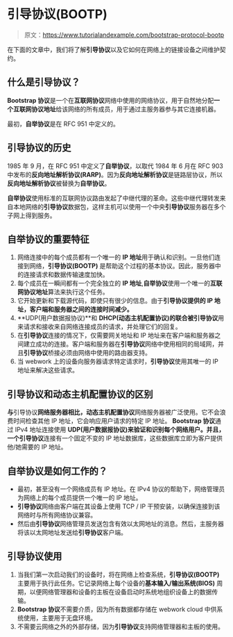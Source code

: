 # 引导协议(BOOTP)

> 原文：<https://www.tutorialandexample.com/bootstrap-protocol-bootp>

在下面的文章中，我们将了解**引导协议**以及它如何在网络上的链接设备之间维护契约。

## 什么是引导协议？

**Bootstrap 协议**是一个在**互联网协议**网络中使用的网络协议，用于自然地分配**一个互联网协议地址**给该网络的所有成员，用于通过主服务器参与其它连接机器。

最初，**自举协议**是在 RFC 951 中定义的。

## 引导协议的历史

1985 年 9 月，在 RFC 951 中定义了**自举协议**，以取代 1984 年 6 月在 RFC 903 中发布的**反向地址解析协议(RARP)**。因为**反向地址解析协议**是链路层协议，所以**反向地址解析协议**被替换为**自举协议**。

**自举协议**使用标准的互联网协议路由发起了中继代理的革命。这些中继代理转发来自本地网络的**引导协议**数据包，这样主机可以使用一个中央**引导协议**服务器在多个子网上得到服务。

## 自举协议的重要特征

1.  网络连接中的每个成员都有一个唯一的 **IP 地址**用于确认和识别。一旦他们连接到网络，**引导协议(BOOTP)** 是帮助这个过程的基本协议。因此，服务器中的连接请求和数据传输速度加快。
2.  每个成员在一瞬间都有一个完全独立的 **IP 地址**,**自举协议**使用一个唯一的**互联网协议地址**算法来执行这个任务。
3.  它开始更新和下载源代码，即使只有很少的信息。由于**引导协议提供的 **IP 地址**，客户端和服务器之间的连接时间减少。**
4.  **UDP(用户数据报协议)**和 **DHCP(动态主机配置协议)**的联合被**引导协议**用来请求和接收来自网络连接成员的请求，并处理它们的回复。
5.  在**引导协议**连接的情况下，仅需要网关地址和 IP 地址来在客户端和服务器之间建立成功的连接。客户端和服务器在**引导协议**网络中使用相同的局域网，并且**引导协议**桥接必须由网络中使用的路由器支持。
6.  当 webwork 上的设备向服务器请求特定请求时，**引导协议**使用其唯一的 IP 地址来解决这些请求。

## 引导协议和动态主机配置协议的区别

**与**引导协议**网络服务器相比，动态主机配置协议**网络服务器被广泛使用。它不会浪费时间检查其他 IP 地址，它会响应用户请求的特定 IP 地址。 **Bootstrap 协议**通过 IPv4 地址连接使用 **UDP(用户数据报协议)**来验证和识别每个网络用户。并且，一个**引导协议**连接有一个固定不变的 IP 地址数据库，这些数据库立即为客户提供他/她需要的 IP 地址。

## 自举协议是如何工作的？

*   最初，甚至没有一个网络成员有 IP 地址。在 IPv4 协议的帮助下，网络管理员为网络上的每个成员提供一个唯一的 IP 地址。
*   **引导协议**网络由客户端在其设备上使用 TCP / IP 干预安装，以确保连接到该网络时与所有网络协议兼容。
*   然后由**引导协议**网络管理员发送包含有效以太网地址的消息。然后，主服务器将该以太网地址发送给**引导协议**客户端。

## 引导协议使用

1.  当我们第一次启动我们的设备时，将在网络上检查系统，**引导协议(BOOTP)** 主要用于执行此任务。它记录网络上每个设备的**基本输入/输出系统(BIOS)** 周期，以便网络管理器和设备的主板在设备启动时系统地组织设备上的数据传输。
2.  **Bootstrap 协议**不需要介质，因为所有数据都存储在 webwork cloud 中供系统使用，主要用于无盘环境。
3.  不需要云网络之外的外部存储，因为**引导协议**支持网络管理器和主板的使用。